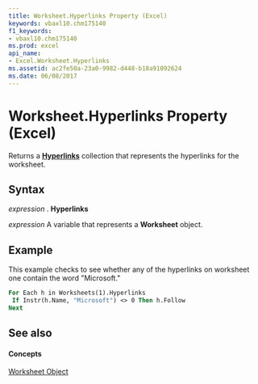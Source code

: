 ```yaml
---
title: Worksheet.Hyperlinks Property (Excel)
keywords: vbaxl10.chm175140
f1_keywords:
- vbaxl10.chm175140
ms.prod: excel
api_name:
- Excel.Worksheet.Hyperlinks
ms.assetid: ac2fe50a-23a0-9982-d448-b18a91092624
ms.date: 06/08/2017
---
```



# Worksheet.Hyperlinks Property (Excel)

Returns a  **[Hyperlinks](hyperlinks-object-excel.md)** collection that represents the hyperlinks for the worksheet.


## Syntax

 _expression_ . **Hyperlinks**

 _expression_ A variable that represents a **Worksheet** object.


## Example

This example checks to see whether any of the hyperlinks on worksheet one contain the word "Microsoft."


```vb
For Each h in Worksheets(1).Hyperlinks 
 If Instr(h.Name, "Microsoft") <> 0 Then h.Follow 
Next
```


## See also


#### Concepts


[Worksheet Object](worksheet-object-excel.md)

